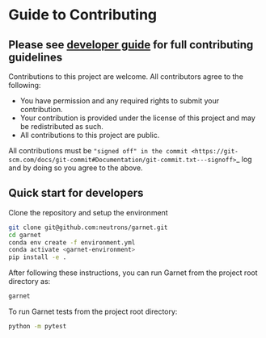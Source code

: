 # Guide to Contributing

## Please see [developer guide](https://garnet-neutrons.org.readthedocs.build/en/latest/Developer/index.html) for full contributing guidelines

Contributions to this project are welcome. All contributors agree to the following:
- You have permission and any required rights to submit your contribution.
- Your contribution is provided under the license of this project and may be redistributed as such.
- All contributions to this project are public.

All contributions must be
`"signed off" in the commit <https://git-scm.com/docs/git-commit#Documentation/git-commit.txt---signoff>`_
log and by doing so you agree to the above.


## Quick start for developers

Clone the repository and setup the environment

```bash
git clone git@github.com:neutrons/garnet.git
cd garnet
conda env create -f environment.yml
conda activate <garnet-environment>
pip install -e .
```

After following these instructions, you can run Garnet from the project root directory as:

```bash
garnet
```

To run Garnet tests from the project root directory:

```bash
python -m pytest
```

